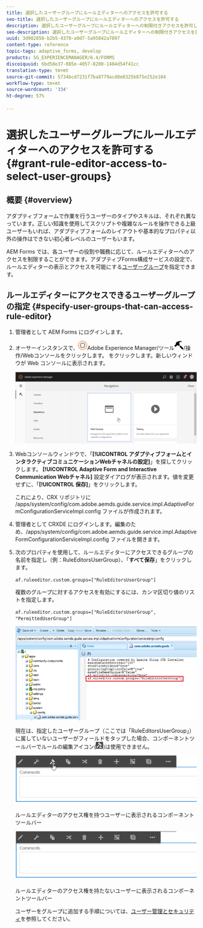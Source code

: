 ```yaml
---
title: 選択したユーザーグループにルールエディターへのアクセスを許可する
seo-title: 選択したユーザーグループにルールエディターへのアクセスを許可する
description: 選択したユーザーグループにルールエディターへの制限付きアクセスを許可します。
seo-description: 選択したユーザーグループにルールエディターへの制限付きアクセスを許可します。
uuid: 3d982858-b2b5-4370-a9d7-5a95842a7897
content-type: reference
topic-tags: adaptive_forms, develop
products: SG_EXPERIENCEMANAGER/6.4/FORMS
discoiquuid: 6bd58e37-085e-4057-8200-1404d54f41cc
translation-type: tm+mt
source-git-commit: 5734bcd7231f7ba8779acd8e0325b875e252e104
workflow-type: tm+mt
source-wordcount: '334'
ht-degree: 57%

---
```



# 選択したユーザーグループにルールエディターへのアクセスを許可する {#grant-rule-editor-access-to-select-user-groups}

## 概要 {#overview}

アダプティブフォームで作業を行うユーザーのタイプやスキルは、それぞれ異なっています。正しい知識を使用してスクリプトや複雑なルールを操作できる上級ユーザーもいれば、アダプティブフォームのレイアウトや基本的なプロパティ以外の操作はできない初心者レベルのユーザーもいます。

AEM Forms では、各ユーザーの役割や職務に応じて、ルールエディターへのアクセスを制限することができます。アダプティブForms構成サービスの設定で、ルールエディターの表示とアクセスを可能にする[ユーザーグループ](/help/sites-administering/security.md)を指定できます。

## ルールエディターにアクセスできるユーザーグループの指定 {#specify-user-groups-that-can-access-rule-editor}

1. 管理者として AEM Forms にログインします。
1. オーサーインスタンスで、![adobeexperiencemanager](assets/adobeexperiencemanager.png)Adobe Experience Manager/ツール![ハンマー](assets/hammer.png)/操作/Webコンソールをクリックします。 をクリックします。新しいウィンドウが Web コンソールに表示されます。

   ![1](assets/1.png)

1. Webコンソールウィンドウで、「**[!UICONTROL アダプティブフォームとインタラクティブコミュニケーションWebチャネルの設定]**」を探してクリックします。 **[!UICONTROL Adaptive Form and Interactive Communication Webチャネル]** 設定ダイアログが表示されます。値を変更せずに、「**[!UICONTROL 保存]**」をクリックします。

   これにより、CRX リポジトリに /apps/system/config/com.adobe.aemds.guide.service.impl.AdaptiveFormConfigurationServiceImpl.config ファイルが作成されます。

1. 管理者として CRXDE にログインします。編集のため、/apps/system/config/com.adobe.aemds.guide.service.impl.AdaptiveFormConfigurationServiceImpl.config ファイルを開きます。
1. 次のプロパティを使用して、ルールエディターにアクセスできるグループの名前を指定し（例：RuleEditorsUserGroup）、「**すべて保存**」をクリックします。

   `af.ruleeditor.custom.groups=["RuleEditorsUserGroup"]`

   複数のグループに対するアクセスを有効にするには、カンマ区切り値のリストを指定します。

   `af.ruleeditor.custom.groups=["RuleEditorsUserGroup", "PermittedUserGroup"]`

   ![create-user](assets/create-user.png)

   現在は、指定したユーザーグループ（ここでは「RuleEditorsUserGroup」）に属していないユーザーがフィールドをタップした場合、コンポーネントツールバーでルールの編集アイコン(![edit-rules1](assets/edit-rules1.png))は使用できません。

   ![componentstoolbarwither](assets/componentstoolbarwithre.png)

   ルールエディターのアクセス権を持つユーザーに表示されるコンポーネントツールバー

   ![componentstoolbarwithouter](assets/componentstoolbarwithoutre.png)

   ルールエディターのアクセス権を持たないユーザーに表示されるコンポーネントツールバー

   ユーザーをグループに追加する手順については、[ユーザー管理とセキュリティ](/help/sites-administering/security.md)を参照してください。

